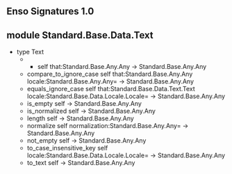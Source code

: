 ## Enso Signatures 1.0
## module Standard.Base.Data.Text
- type Text
    - + self that:Standard.Base.Any.Any -> Standard.Base.Any.Any
    - compare_to_ignore_case self that:Standard.Base.Any.Any locale:Standard.Base.Any.Any= -> Standard.Base.Any.Any
    - equals_ignore_case self that:Standard.Base.Data.Text.Text locale:Standard.Base.Data.Locale.Locale= -> Standard.Base.Any.Any
    - is_empty self -> Standard.Base.Any.Any
    - is_normalized self -> Standard.Base.Any.Any
    - length self -> Standard.Base.Any.Any
    - normalize self normalization:Standard.Base.Any.Any= -> Standard.Base.Any.Any
    - not_empty self -> Standard.Base.Any.Any
    - to_case_insensitive_key self locale:Standard.Base.Data.Locale.Locale= -> Standard.Base.Any.Any
    - to_text self -> Standard.Base.Any.Any
